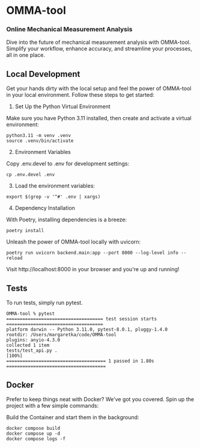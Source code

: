 # OMMA-tool

### Online Mechanical Measurement Analysis

Dive into the future of mechanical measurement analysis with OMMA-tool. Simplify your workflow, enhance accuracy, and streamline your processes, all in one place.

## Local Development

Get your hands dirty with the local setup and feel the power of OMMA-tool in your local environment. Follow these steps to get started:

1. Set Up the Python Virtual Environment

Make sure you have Python 3.11 installed, then create and activate a virtual environment:

```
python3.11 -m venv .venv
source .venv/bin/activate
````

2. Environment Variables

Copy .env.devel to .env for development settings:

```
cp .env.devel .env
````

3. Load the environment variables:

```
export $(grep -v '^#' .env | xargs)
```

4. Dependency Installation

With Poetry, installing dependencies is a breeze:

```
poetry install
```

Unleash the power of OMMA-tool locally with uvicorn:

```
poetry run uvicorn backend.main:app --port 8000 --log-level info --reload
```

Visit http://localhost:8000 in your browser and you're up and running!


## Tests

To run tests, simply run pytest.

```
OMMA-tool % pytest
==================================== test session starts ====================================
platform darwin -- Python 3.11.0, pytest-8.0.1, pluggy-1.4.0
rootdir: /Users/margaretka/code/OMMA-tool
plugins: anyio-4.3.0
collected 1 item
tests/test_api.py .                                                                   [100%]
===================================== 1 passed in 1.80s =====================================
```


## Docker

Prefer to keep things neat with Docker? We've got you covered. Spin up the project with a few simple commands:

Build the Container and start them in the background:

```
docker compose build
docker compose up -d
docker compose logs -f
```
